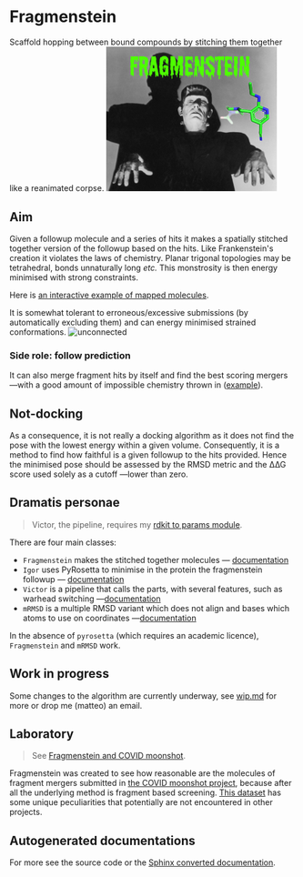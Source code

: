 # Fragmenstein
Scaffold hopping between bound compounds by stitching them together like a reanimated corpse.
<img src="images/fragmenstein.jpg" width="300px">


## Aim
Given a followup molecule and a series of hits it makes a spatially stitched together version of the followup based on the hits.
Like Frankenstein's creation it violates the laws of chemistry. Planar trigonal topologies may be tetrahedral, bonds unnaturally long _etc._
This monstrosity is then energy minimised with strong constraints.

Here is [an interactive example of mapped molecules](https://michelanglo.sgc.ox.ac.uk/r/fragmenstein).

It is somewhat tolerant to erroneous/excessive submissions (by automatically excluding them)
and can energy minimised strained conformations.
![unconnected](unconnected.jpg)

### Side role: follow prediction
It can also merge fragment hits by itself and find the best scoring mergers
—with a good amount of impossible chemistry thrown in ([example](https://www.well.ox.ac.uk/~matteo/fragmenstein_pairwise.html)).

## Not-docking
As a consequence, it is not really a docking algorithm as it does not find the pose with the lowest energy 
within a given volume. Consequently, it is a method to find how faithful is a given followup to the hits provided.
Hence the minimised pose should be assessed by the RMSD metric and the ∆∆G score used solely as a cutoff —lower than zero.

## Dramatis personae

> Victor, the pipeline, requires my [rdkit to params module](https://github.com/matteoferla/rdkit_to_params).

There are four main classes:

* ``Fragmenstein`` makes the stitched together molecules — [documentation](fragmenstein.md)
* ``Igor`` uses PyRosetta to minimise in the protein the fragmenstein followup — [documentation](igor.md)
* ``Victor`` is a pipeline that calls the parts, with several features, such as warhead switching —[documentation](victor.md)
* ``mRMSD`` is a multiple RMSD variant which does not align and bases which atoms to use on coordinates —[documentation](mrmsd.md)

In the absence of `pyrosetta` (which requires an academic licence), `Fragmenstein` and `mRMSD` work.

## Work in progress

Some changes to the algorithm are currently underway, see [wip.md](wip.md) for more or drop me (matteo) an email.

## Laboratory

> See [Fragmenstein and COVID moonshot](covid.md).

Fragmenstein was created to see how reasonable are the molecules of fragment mergers submitted
in [the COVID moonshot project](https://discuss.postera.ai/c/covid), because after all the underlying method is 
fragment based screening.
[This dataset](https://github.com/postera-ai/COVID_moonshot_submissions) has some unique peculiarities that potentially
are not encountered in other projects.

## Autogenerated documentations

For more see the source code or the [Sphinx converted documentation](sphinx-docs.md).

